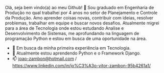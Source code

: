 Olá, seja bem vindo(a) ao meu Github! 👋
Sou graduado em Engenharia de Produção no qual trabalhei por 4 anos no setor de Planejamento e Controle da Produção.
Amo aprender coisas novas, contribuir com ideias, resolver problemas, trabalhar em equipe e buscar novos desafios. 
Atualmente migrei para a área de Tecnologia onde estou estudando Analise e Desenvolvimento de Sistemas, me aprofundando na linguagem de programação Python e estou em busca de uma oportunidade na área.
- 🔭 Em busca da minha primeira experiência em Tecnologia.
- 🌱 Atualmente estou aprendendo Python e o Framework Django.
- 📫 joao-zambon@hotmail.com  / https://www.linkedin.com/in/jo%C3%A3o-vitor-zambon-95b4261a1/
